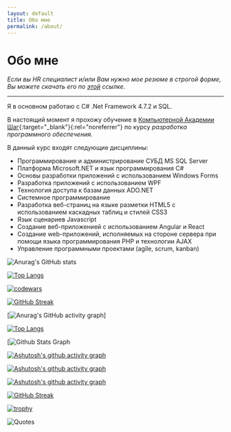 ```yaml
---
layout: default
title: Обо мне
permalink: /about/
---
```


# Обо мне

*Если вы HR специалист и/или Вам нужно мое резюме в строгой форме, Вы можете
скачать его по [этой](/assets/pdf/resume.pdf) ссылке.*

---

Я в основном работаю с C# .Net Framework 4.7.2 и SQL.

В настоящий момент я прохожу обучение в [Компьютерной Академии Шаг](https://itstep.by/){:target="_blank"}{:rel="noreferrer"} по курсу *разработка программного обеспечения.* 

В данный курс входят следующие дисциплины:

- Программирование и администрирование СУБД MS SQL Server
- Платформа Microsoft.NET и язык программирования С#
- Основы разработки приложений с использованием Windows Forms
- Разработка приложений с использованием WPF
- Технология доступа к базам данных ADO.NET
- Системное программирование
- Разработка веб-страниц на языке разметки HTML5 с использованием каскадных таблиц и стилей CSS3
- Язык сценариев Javascript
- Создание веб-приложенией с использованием Angular и React
- Создание web-приложений, исполняемых на стороне сервера при помощи языка программирования PHP и технологии AJAX
- Управление программными проектами (agile, scrum, kanban)

![Anurag's GitHub stats](https://github-readme-stats.vercel.app/api?username=EvgenyYushko&show_icons=true&theme=radical)

[![Top Langs](https://github-readme-stats.vercel.app/api/top-langs/?username=evgenyyushko&layout=compact)](https://github.com/anuraghazra/github-readme-stats)

[![codewars](https://www.codewars.com/users/EvgenyYushko/badges/large)](https://www.codewars.com/users/username)  

[![GitHub Streak](https://streak-stats.demolab.com/?user=EvgenyYushko)](https://git.io/streak-stats)

[![Anurag's GitHub activity graph](https://activity-graph.herokuapp.com/graph?user=EvgenyYushko)]

[![Top Langs](https://github-readme-stats.vercel.app/api/top-langs/?username=EvgenyYushko)](https://github.com/MrKrishnaAgarwal/readme-components-github)

[![ Github Stats Graph](https://github-profile-summary-cards.vercel.app/api/cards/profile-details?username=EvgenyYushko&theme=radical&hide_border=true)

[![Ashutosh's github activity graph](https://github-readme-activity-graph.vercel.app/graph?username=EvgenyYushko&bg_color=fffff0&color=708090&line=24292e&point=24292e&area=true&hide_border=true)](https://github.com/ashutosh00710/github-readme-activity-graph)

[![Ashutosh's github activity graph](https://github-readme-activity-graph.vercel.app/graph?username=EvgenyYushko&theme=github-compact)](https://github.com/ashutosh00710/github-readme-activity-graph)

[![Ashutosh's github activity graph](https://github-readme-activity-graph.vercel.app/graph?username=EvgenyYushko&theme=tokyo-night)](https://github.com/ashutosh00710/github-readme-activity-graph)

[![GitHub Streak](https://github-readme-streak-stats.herokuapp.com/?user=EvgenyYushko&theme=dark)](https://git.io/streak-stats)

[![trophy](https://github-profile-trophy.vercel.app/?username=EvgenyYushko&theme=onedark)](https://github.com/ryo-ma/github-profile-trophy)

![Quotes](https://quotes-github-readme.vercel.app/api?type=horizontal&theme=dark)
